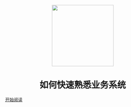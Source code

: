 <p align="center">
<img src="https://avatars3.githubusercontent.com/u/28337616?s=400&u=b618131780e0cf7d879f81f6832873444b75b080&v=4" width="200" height="200"/>
</p>
<h1 align="center">如何快速熟悉业务系统</h1>

[开始阅读](#如何快速熟悉业务系统)




